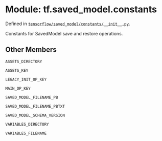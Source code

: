 <div itemscope itemtype="http://developers.google.com/ReferenceObject">
<meta itemprop="name" content="tf.saved_model.constants" />
<meta itemprop="path" content="Stable" />
<meta itemprop="property" content="ASSETS_DIRECTORY"/>
<meta itemprop="property" content="ASSETS_KEY"/>
<meta itemprop="property" content="LEGACY_INIT_OP_KEY"/>
<meta itemprop="property" content="MAIN_OP_KEY"/>
<meta itemprop="property" content="SAVED_MODEL_FILENAME_PB"/>
<meta itemprop="property" content="SAVED_MODEL_FILENAME_PBTXT"/>
<meta itemprop="property" content="SAVED_MODEL_SCHEMA_VERSION"/>
<meta itemprop="property" content="VARIABLES_DIRECTORY"/>
<meta itemprop="property" content="VARIABLES_FILENAME"/>
</div>

# Module: tf.saved_model.constants



Defined in [`tensorflow/saved_model/constants/__init__.py`](https://www.tensorflow.org/code/tensorflow/saved_model/constants/__init__.py).

Constants for SavedModel save and restore operations.

## Other Members

`ASSETS_DIRECTORY`

`ASSETS_KEY`

`LEGACY_INIT_OP_KEY`

`MAIN_OP_KEY`

`SAVED_MODEL_FILENAME_PB`

`SAVED_MODEL_FILENAME_PBTXT`

`SAVED_MODEL_SCHEMA_VERSION`

`VARIABLES_DIRECTORY`

`VARIABLES_FILENAME`

